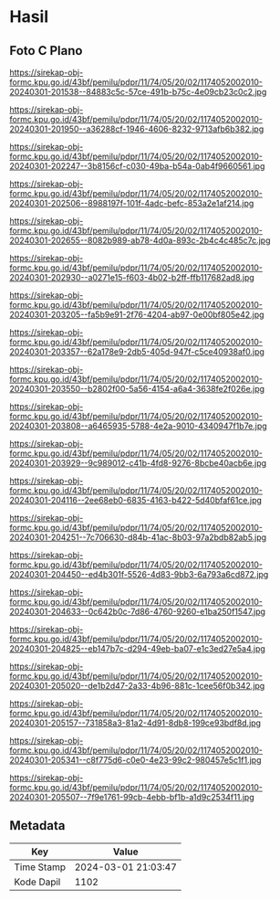 # Hasil

## Foto C Plano

https://sirekap-obj-formc.kpu.go.id/43bf/pemilu/pdpr/11/74/05/20/02/1174052002010-20240301-201538--84883c5c-57ce-491b-b75c-4e09cb23c0c2.jpg

https://sirekap-obj-formc.kpu.go.id/43bf/pemilu/pdpr/11/74/05/20/02/1174052002010-20240301-201950--a36288cf-1946-4606-8232-9713afb6b382.jpg

https://sirekap-obj-formc.kpu.go.id/43bf/pemilu/pdpr/11/74/05/20/02/1174052002010-20240301-202247--3b8156cf-c030-49ba-b54a-0ab4f9660561.jpg

https://sirekap-obj-formc.kpu.go.id/43bf/pemilu/pdpr/11/74/05/20/02/1174052002010-20240301-202506--8988197f-101f-4adc-befc-853a2e1af214.jpg

https://sirekap-obj-formc.kpu.go.id/43bf/pemilu/pdpr/11/74/05/20/02/1174052002010-20240301-202655--8082b989-ab78-4d0a-893c-2b4c4c485c7c.jpg

https://sirekap-obj-formc.kpu.go.id/43bf/pemilu/pdpr/11/74/05/20/02/1174052002010-20240301-202930--a0271e15-f603-4b02-b2ff-ffb117682ad8.jpg

https://sirekap-obj-formc.kpu.go.id/43bf/pemilu/pdpr/11/74/05/20/02/1174052002010-20240301-203205--fa5b9e91-2f76-4204-ab97-0e00bf805e42.jpg

https://sirekap-obj-formc.kpu.go.id/43bf/pemilu/pdpr/11/74/05/20/02/1174052002010-20240301-203357--62a178e9-2db5-405d-947f-c5ce40938af0.jpg

https://sirekap-obj-formc.kpu.go.id/43bf/pemilu/pdpr/11/74/05/20/02/1174052002010-20240301-203550--b2802f00-5a56-4154-a6a4-3638fe2f026e.jpg

https://sirekap-obj-formc.kpu.go.id/43bf/pemilu/pdpr/11/74/05/20/02/1174052002010-20240301-203808--a6465935-5788-4e2a-9010-4340947f1b7e.jpg

https://sirekap-obj-formc.kpu.go.id/43bf/pemilu/pdpr/11/74/05/20/02/1174052002010-20240301-203929--9c989012-c41b-4fd8-9276-8bcbe40acb6e.jpg

https://sirekap-obj-formc.kpu.go.id/43bf/pemilu/pdpr/11/74/05/20/02/1174052002010-20240301-204116--2ee68eb0-6835-4163-b422-5d40bfaf61ce.jpg

https://sirekap-obj-formc.kpu.go.id/43bf/pemilu/pdpr/11/74/05/20/02/1174052002010-20240301-204251--7c706630-d84b-41ac-8b03-97a2bdb82ab5.jpg

https://sirekap-obj-formc.kpu.go.id/43bf/pemilu/pdpr/11/74/05/20/02/1174052002010-20240301-204450--ed4b301f-5526-4d83-9bb3-6a793a6cd872.jpg

https://sirekap-obj-formc.kpu.go.id/43bf/pemilu/pdpr/11/74/05/20/02/1174052002010-20240301-204633--0c642b0c-7d86-4760-9260-e1ba250f1547.jpg

https://sirekap-obj-formc.kpu.go.id/43bf/pemilu/pdpr/11/74/05/20/02/1174052002010-20240301-204825--eb147b7c-d294-49eb-ba07-e1c3ed27e5a4.jpg

https://sirekap-obj-formc.kpu.go.id/43bf/pemilu/pdpr/11/74/05/20/02/1174052002010-20240301-205020--de1b2d47-2a33-4b96-881c-1cee56f0b342.jpg

https://sirekap-obj-formc.kpu.go.id/43bf/pemilu/pdpr/11/74/05/20/02/1174052002010-20240301-205157--731858a3-81a2-4d91-8db8-199ce93bdf8d.jpg

https://sirekap-obj-formc.kpu.go.id/43bf/pemilu/pdpr/11/74/05/20/02/1174052002010-20240301-205341--c8f775d6-c0e0-4e23-99c2-980457e5c1f1.jpg

https://sirekap-obj-formc.kpu.go.id/43bf/pemilu/pdpr/11/74/05/20/02/1174052002010-20240301-205507--7f9e1761-99cb-4ebb-bf1b-a1d9c2534f11.jpg


## Metadata

| Key        | Value               |
| ---------- | ------------------- |
| Time Stamp | 2024-03-01 21:03:47 |
| Kode Dapil | 1102                |



